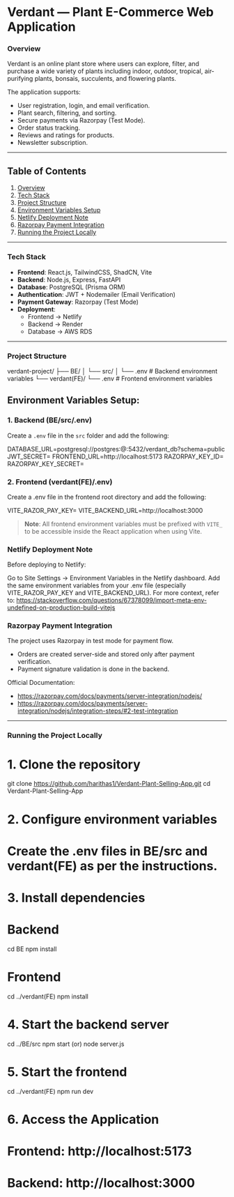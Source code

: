 # Verdant — Plant E-Commerce Web Application

### Overview

Verdant is an online plant store where users can explore, filter, and purchase a wide variety of plants including indoor, outdoor, tropical, air-purifying plants, bonsais, succulents, and flowering plants.

The application supports:

- User registration, login, and email verification.
- Plant search, filtering, and sorting.
- Secure payments via Razorpay (Test Mode).
- Order status tracking.
- Reviews and ratings for products.
- Newsletter subscription.

---

## Table of Contents

1. [Overview](#overview)
2. [Tech Stack](#tech-stack)
3. [Project Structure](#project-structure)
4. [Environment Variables Setup](#environment-variables-setup)
5. [Netlify Deployment Note](#netlify-deployment-note)
6. [Razorpay Payment Integration](#razorpay-payment-integration)
7. [Running the Project Locally](#running-the-project-locally)


---

### Tech Stack

- **Frontend**: React.js, TailwindCSS, ShadCN, Vite
- **Backend**: Node.js, Express, FastAPI
- **Database**: PostgreSQL (Prisma ORM)
- **Authentication**: JWT + Nodemailer (Email Verification)
- **Payment Gateway**: Razorpay (Test Mode)
- **Deployment**: 
  - Frontend → Netlify
  - Backend → Render
  - Database → AWS RDS

---

### Project Structure

verdant-project/
├── BE/
│   └── src/
│       └── .env              # Backend environment variables
└── verdant(FE)/
    └── .env                  # Frontend environment variables
    
## Environment Variables Setup: 

### 1. Backend (BE/src/.env)

Create a `.env` file in the `src` folder and add the following:

DATABASE_URL=postgresql://postgres:<your-db-password>@<your-db-host>:5432/verdant_db?schema=public
JWT_SECRET=<your-jwt-secret>
FRONTEND_URL=http://localhost:5173
RAZORPAY_KEY_ID=<your-razorpay-key-id>
RAZORPAY_KEY_SECRET=<your-razorpay-key-secret>

### 2. Frontend (verdant(FE)/.env)
Create a .env file in the frontend root directory and add the following:

VITE_RAZOR_PAY_KEY=<your-razorpay-key-id>
VITE_BACKEND_URL=http://localhost:3000

> **Note**: All frontend environment variables must be prefixed with `VITE_` to be accessible inside the React application when using Vite.


### Netlify Deployment Note

Before deploying to Netlify:

Go to Site Settings → Environment Variables in the Netlify dashboard.
Add the same environment variables from your .env file (especially VITE_RAZOR_PAY_KEY and VITE_BACKEND_URL).
For more context, refer to: https://stackoverflow.com/questions/67378099/import-meta-env-undefined-on-production-build-vitejs


### Razorpay Payment Integration

The project uses Razorpay in test mode for payment flow.
  * Orders are created server-side and stored only after payment verification.
  * Payment signature validation is done in the backend.

Official Documentation:
  * https://razorpay.com/docs/payments/server-integration/nodejs/
  * https://razorpay.com/docs/payments/server-integration/nodejs/integration-steps/#2-test-integration
  
---

### Running the Project Locally
# 1. Clone the repository
git clone https://github.com/harithas1/Verdant-Plant-Selling-App.git
cd Verdant-Plant-Selling-App

# 2. Configure environment variables
# Create the .env files in BE/src and verdant(FE) as per the instructions.

# 3. Install dependencies
# Backend
cd BE
npm install

# Frontend
cd ../verdant(FE)
npm install

# 4. Start the backend server
cd ../BE/src
npm start (or) node server.js 

# 5. Start the frontend
cd ../verdant(FE)
npm run dev

# 6. Access the Application
# Frontend: http://localhost:5173
# Backend: http://localhost:3000



